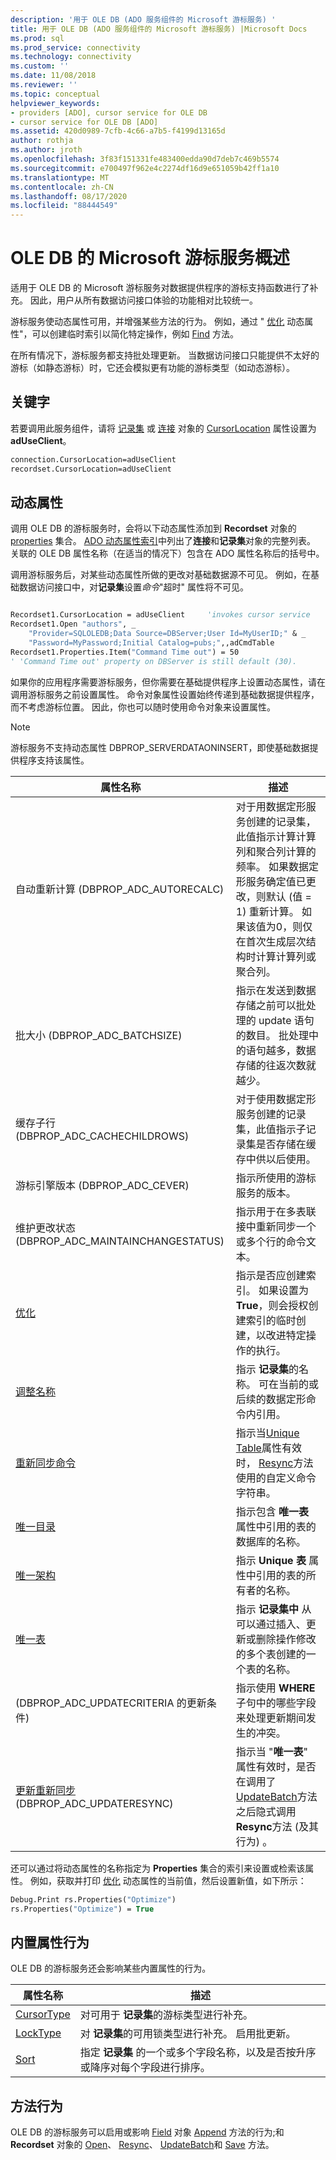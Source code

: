 ```yaml
---
description: '用于 OLE DB (ADO 服务组件的 Microsoft 游标服务) '
title: 用于 OLE DB (ADO 服务组件的 Microsoft 游标服务) |Microsoft Docs
ms.prod: sql
ms.prod_service: connectivity
ms.technology: connectivity
ms.custom: ''
ms.date: 11/08/2018
ms.reviewer: ''
ms.topic: conceptual
helpviewer_keywords:
- providers [ADO], cursor service for OLE DB
- cursor service for OLE DB [ADO]
ms.assetid: 420d0989-7cfb-4c66-a7b5-f4199d13165d
author: rothja
ms.author: jroth
ms.openlocfilehash: 3f83f151331fe483400edda90d7deb7c469b5574
ms.sourcegitcommit: e700497f962e4c2274df16d9e651059b42ff1a10
ms.translationtype: MT
ms.contentlocale: zh-CN
ms.lasthandoff: 08/17/2020
ms.locfileid: "88444549"
---
```

# <a name="microsoft-cursor-service-for-ole-db-overview"></a>OLE DB 的 Microsoft 游标服务概述
适用于 OLE DB 的 Microsoft 游标服务对数据提供程序的游标支持函数进行了补充。 因此，用户从所有数据访问接口体验的功能相对比较统一。

 游标服务使动态属性可用，并增强某些方法的行为。 例如，通过 " [优化](../../../ado/reference/ado-api/optimize-property-dynamic-ado.md) 动态属性"，可以创建临时索引以简化特定操作，例如 [Find](../../../ado/reference/ado-api/find-method-ado.md) 方法。

 在所有情况下，游标服务都支持批处理更新。 当数据访问接口只能提供不太好的游标（如静态游标）时，它还会模拟更有功能的游标类型（如动态游标）。

## <a name="keyword"></a>关键字
 若要调用此服务组件，请将 [记录集](../../../ado/reference/ado-api/recordset-object-ado.md) 或 [连接](../../../ado/reference/ado-api/connection-object-ado.md) 对象的 [CursorLocation](../../../ado/reference/ado-api/cursorlocation-property-ado.md) 属性设置为 **adUseClient**。

```vb
connection.CursorLocation=adUseClient
recordset.CursorLocation=adUseClient
```

## <a name="dynamic-properties"></a>动态属性
 调用 OLE DB 的游标服务时，会将以下动态属性添加到 **Recordset** 对象的 [properties](../../../ado/reference/ado-api/properties-collection-ado.md) 集合。 [ADO 动态属性索引](../../../ado/reference/ado-api/ado-dynamic-property-index.md)中列出了**连接**和**记录集**对象的完整列表。 关联的 OLE DB 属性名称（在适当的情况下）包含在 ADO 属性名称后的括号中。

 调用游标服务后，对某些动态属性所做的更改对基础数据源不可见。 例如，在基础数据访问接口中，对**记录集**设置*命令*"超时" 属性将不可见。

```vb

Recordset1.CursorLocation = adUseClient     'invokes cursor service
Recordset1.Open "authors", _
    "Provider=SQLOLEDB;Data Source=DBServer;User Id=MyUserID;" & _
    "Password=MyPassword;Initial Catalog=pubs;",,adCmdTable
Recordset1.Properties.Item("Command Time out") = 50
' 'Command Time out' property on DBServer is still default (30).

```

 如果你的应用程序需要游标服务，但你需要在基础提供程序上设置动态属性，请在调用游标服务之前设置属性。 命令对象属性设置始终传递到基础数据提供程序，而不考虑游标位置。 因此，你也可以随时使用命令对象来设置属性。

> [!NOTE]
>  游标服务不支持动态属性 DBPROP_SERVERDATAONINSERT，即使基础数据提供程序支持该属性。

|属性名称|描述|
|-------------------|-----------------|
|自动重新计算 (DBPROP_ADC_AUTORECALC) |对于用数据定形服务创建的记录集，此值指示计算计算列和聚合列计算的频率。 如果数据定形服务确定值已更改，则默认 (值 = 1) 重新计算。 如果该值为0，则仅在首次生成层次结构时计算计算列或聚合列。|
|批大小 (DBPROP_ADC_BATCHSIZE) |指示在发送到数据存储之前可以批处理的 update 语句的数目。 批处理中的语句越多，数据存储的往返次数就越少。|
|缓存子行 (DBPROP_ADC_CACHECHILDROWS) |对于使用数据定形服务创建的记录集，此值指示子记录集是否存储在缓存中供以后使用。|
|游标引擎版本 (DBPROP_ADC_CEVER) |指示所使用的游标服务的版本。|
|维护更改状态 (DBPROP_ADC_MAINTAINCHANGESTATUS) |指示用于在多表联接中重新同步一个或多个行的命令文本。|
|[优化](../../../ado/reference/ado-api/optimize-property-dynamic-ado.md)|指示是否应创建索引。 如果设置为 **True**，则会授权创建索引的临时创建，以改进特定操作的执行。|
|[调整名称](../../../ado/reference/ado-api/reshape-name-property-dynamic-ado.md)|指示 **记录集**的名称。 可在当前的或后续的数据定形命令内引用。|
|[重新同步命令](../../../ado/reference/ado-api/resync-command-property-dynamic-ado.md)|指示当[Unique Table](../../../ado/reference/ado-api/unique-table-unique-schema-unique-catalog-properties-dynamic-ado.md)属性有效时， [Resync](../../../ado/reference/ado-api/resync-method.md)方法使用的自定义命令字符串。|
|[唯一目录](../../../ado/reference/ado-api/unique-table-unique-schema-unique-catalog-properties-dynamic-ado.md)|指示包含 **唯一表** 属性中引用的表的数据库的名称。|
|[唯一架构](../../../ado/reference/ado-api/unique-table-unique-schema-unique-catalog-properties-dynamic-ado.md)|指示 **Unique 表** 属性中引用的表的所有者的名称。|
|[唯一表](../../../ado/reference/ado-api/unique-table-unique-schema-unique-catalog-properties-dynamic-ado.md)|指示 **记录集中** 从可以通过插入、更新或删除操作修改的多个表创建的一个表的名称。|
| (DBPROP_ADC_UPDATECRITERIA 的更新条件) |指示使用 **WHERE** 子句中的哪些字段来处理更新期间发生的冲突。|
|[更新重新同步](../../../ado/reference/ado-api/update-resync-property-dynamic-ado.md) (DBPROP_ADC_UPDATERESYNC) |指示当 "**唯一表**" 属性有效时，是否在调用了[UpdateBatch](../../../ado/reference/ado-api/updatebatch-method.md)方法之后隐式调用**Resync**方法 (及其行为) 。|

 还可以通过将动态属性的名称指定为 **Properties** 集合的索引来设置或检索该属性。 例如，获取并打印 [优化](../../../ado/reference/ado-api/optimize-property-dynamic-ado.md) 动态属性的当前值，然后设置新值，如下所示：

```vb
Debug.Print rs.Properties("Optimize")
rs.Properties("Optimize") = True
```

## <a name="built-in-property-behavior"></a>内置属性行为
 OLE DB 的游标服务还会影响某些内置属性的行为。

|属性名称|描述|
|-------------------|-----------------|
|[CursorType](../../../ado/reference/ado-api/cursortype-property-ado.md)|对可用于 **记录集**的游标类型进行补充。|
|[LockType](../../../ado/reference/ado-api/locktype-property-ado.md)|对 **记录集**的可用锁类型进行补充。 启用批更新。|
|[Sort](../../../ado/reference/ado-api/sort-property.md)|指定 **记录集** 的一个或多个字段名称，以及是否按升序或降序对每个字段进行排序。|

## <a name="method-behavior"></a>方法行为
 OLE DB 的游标服务可以启用或影响 [Field](../../../ado/reference/ado-api/field-object.md) 对象 [Append](../../../ado/reference/ado-api/append-method-ado.md) 方法的行为;和 **Recordset** 对象的 [Open](../../../ado/reference/ado-api/open-method-ado-recordset.md)、 [Resync](../../../ado/reference/ado-api/resync-method.md)、 [UpdateBatch](../../../ado/reference/ado-api/updatebatch-method.md)和 [Save](../../../ado/reference/ado-api/save-method.md) 方法。
